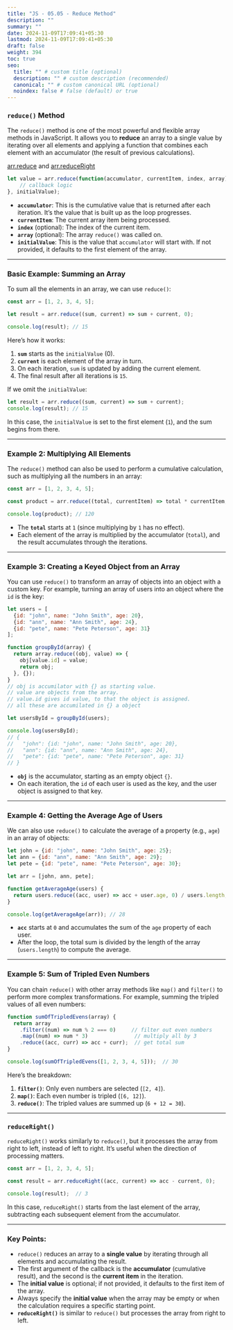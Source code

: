 ```yaml
---
title: "JS - 05.05 - Reduce Method"
description: ""
summary: ""
date: 2024-11-09T17:09:41+05:30
lastmod: 2024-11-09T17:09:41+05:30
draft: false
weight: 394
toc: true
seo:
  title: "" # custom title (optional)
  description: "" # custom description (recommended)
  canonical: "" # custom canonical URL (optional)
  noindex: false # false (default) or true
---
```


### `reduce()` Method

The `reduce()` method is one of the most powerful and flexible array methods in JavaScript. It allows you to **reduce** an array to a single value by iterating over all elements and applying a function that combines each element with an accumulator (the result of previous calculations).

[arr.reduce](https://developer.mozilla.org/en-US/docs/Web/JavaScript/Reference/Global_Objects/Array/reduce) and [arr.reduceRight](https://developer.mozilla.org/en-US/docs/Web/JavaScript/Reference/Global_Objects/Array/reduceRight)

```js
let value = arr.reduce(function(accumulator, currentItem, index, array) {
    // callback logic
}, initialValue);
```

- **`accumulator`**: This is the cumulative value that is returned after each iteration. It’s the value that is built up as the loop progresses.
- **`currentItem`**: The current array item being processed.
- **`index`** (optional): The index of the current item.
- **`array`** (optional): The array `reduce()` was called on.
- **`initialValue`**: This is the value that `accumulator` will start with. If not provided, it defaults to the first element of the array.

---

### Basic Example: Summing an Array

To sum all the elements in an array, we can use `reduce()`:

```js
const arr = [1, 2, 3, 4, 5];

let result = arr.reduce((sum, current) => sum + current, 0);

console.log(result); // 15
```

Here’s how it works:
1. **`sum`** starts as the `initialValue` (0).
2. **`current`** is each element of the array in turn.
3. On each iteration, `sum` is updated by adding the current element.
4. The final result after all iterations is `15`.

If we omit the `initialValue`:

```js
let result = arr.reduce((sum, current) => sum + current);
console.log(result); // 15
```

In this case, the `initialValue` is set to the first element (`1`), and the sum begins from there.

---

### Example 2: Multiplying All Elements

The `reduce()` method can also be used to perform a cumulative calculation, such as multiplying all the numbers in an array:

```js
const arr = [1, 2, 3, 4, 5];

const product = arr.reduce((total, currentItem) => total * currentItem, 1);

console.log(product); // 120
```

- The **`total`** starts at `1` (since multiplying by `1` has no effect).
- Each element of the array is multiplied by the accumulator (`total`), and the result accumulates through the iterations.

---

### Example 3: Creating a Keyed Object from an Array

You can use `reduce()` to transform an array of objects into an object with a custom key. For example, turning an array of users into an object where the `id` is the key:

```js
let users = [
  {id: "john", name: "John Smith", age: 20},
  {id: "ann", name: "Ann Smith", age: 24},
  {id: "pete", name: "Pete Peterson", age: 31}
];

function groupById(array) {
  return array.reduce((obj, value) => {
    obj[value.id] = value;
    return obj;
  }, {});
}
// obj is accumilator with {} as starting value.
// value are objects from the array.
// value.id gives id value, to that the object is assigned.
// all these are accumilated in {} a object

let usersById = groupById(users);

console.log(usersById);
// {
//   "john": {id: "john", name: "John Smith", age: 20},
//   "ann": {id: "ann", name: "Ann Smith", age: 24},
//   "pete": {id: "pete", name: "Pete Peterson", age: 31}
// }
```

- **`obj`** is the accumulator, starting as an empty object `{}`.
- On each iteration, the `id` of each user is used as the key, and the user object is assigned to that key.

---

### Example 4: Getting the Average Age of Users

We can also use `reduce()` to calculate the average of a property (e.g., `age`) in an array of objects:

```js
let john = {id: "john", name: "John Smith", age: 25};
let ann = {id: "ann", name: "Ann Smith", age: 29};
let pete = {id: "pete", name: "Pete Peterson", age: 30};

let arr = [john, ann, pete];

function getAverageAge(users) {
  return users.reduce((acc, user) => acc + user.age, 0) / users.length;
}

console.log(getAverageAge(arr)); // 28
```

- **`acc`** starts at `0` and accumulates the sum of the `age` property of each user.
- After the loop, the total sum is divided by the length of the array (`users.length`) to compute the average.

---

### Example 5: Sum of Tripled Even Numbers

You can chain `reduce()` with other array methods like `map()` and `filter()` to perform more complex transformations. For example, summing the tripled values of all even numbers:

```js
function sumOfTripledEvens(array) {
  return array
    .filter((num) => num % 2 === 0)     // filter out even numbers
    .map((num) => num * 3)               // multiply all by 3
    .reduce((acc, curr) => acc + curr);  // get total sum
}

console.log(sumOfTripledEvens([1, 2, 3, 4, 5]));  // 30
```

Here’s the breakdown:
1. **`filter()`**: Only even numbers are selected (`[2, 4]`).
2. **`map()`**: Each even number is tripled (`[6, 12]`).
3. **`reduce()`**: The tripled values are summed up (`6 + 12 = 30`).

---

### `reduceRight()`

`reduceRight()` works similarly to `reduce()`, but it processes the array from right to left, instead of left to right. It’s useful when the direction of processing matters.

```js
const arr = [1, 2, 3, 4, 5];

const result = arr.reduceRight((acc, current) => acc - current, 0);

console.log(result);  // 3
```

In this case, `reduceRight()` starts from the last element of the array, subtracting each subsequent element from the accumulator.

---

### Key Points:

- `reduce()` reduces an array to a **single value** by iterating through all elements and accumulating the result.
- The first argument of the callback is the **accumulator** (cumulative result), and the second is the **current item** in the iteration.
- The **initial value** is optional; if not provided, it defaults to the first item of the array.
- Always specify the **initial value** when the array may be empty or when the calculation requires a specific starting point.
- **`reduceRight()`** is similar to `reduce()` but processes the array from right to left.

